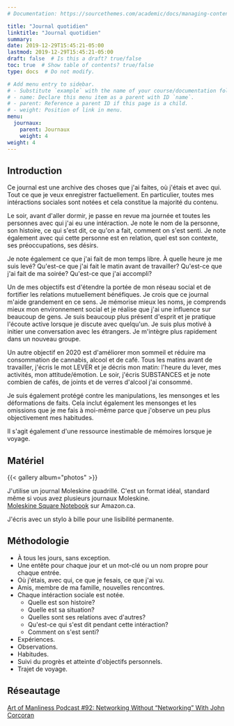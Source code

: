 ```yaml
---
# Documentation: https://sourcethemes.com/academic/docs/managing-content/

title: "Journal quotidien"
linktitle: "Journal quotidien"
summary:
date: 2019-12-29T15:45:21-05:00
lastmod: 2019-12-29T15:45:21-05:00
draft: false  # Is this a draft? true/false
toc: true  # Show table of contents? true/false
type: docs  # Do not modify.

# Add menu entry to sidebar.
# - Substitute `example` with the name of your course/documentation folder.
# - name: Declare this menu item as a parent with ID `name`.
# - parent: Reference a parent ID if this page is a child.
# - weight: Position of link in menu.
menu:
  journaux:
    parent: Journaux
    weight: 4
weight: 4
---
```


## Introduction

Ce journal est une archive des choses que j'ai faites, où j'étais et avec qui.
Tout ce que je veux enregistrer factuellement.
En particulier, toutes mes intéractions sociales sont notées et cela constitue la majorité du contenu.

Le soir, avant d'aller dormir, je passe en revue ma journée et toutes les personnes avec qui j'ai eu une intéraction.
Je note le nom de la personne, son histoire, ce qui s'est dit, ce qu'on a fait, comment on s'est senti.
Je note également avec qui cette personne est en relation, quel est son contexte, ses préoccupations, ses désirs.

Je note également ce que j'ai fait de mon temps libre.
À quelle heure je me suis levé?
Qu'est-ce que j'ai fait le matin avant de travailler?
Qu'est-ce que j'ai fait de ma soirée?
Qu'est-ce que j'ai accompli?

Un de mes objectifs est d'étendre la portée de mon réseau social et de fortifier les relations mutuellement bénéfiques.
Je crois que ce journal m'aide grandement en ce sens.
Je mémorise mieux les noms, je comprends mieux mon environnement social et je réalise que j'ai une influence sur beaucoup de gens.
Je suis beaucoup plus présent d'esprit et je pratique l'écoute active lorsque je discute avec quelqu'un.
Je suis plus motivé à initier une conversation avec les étrangers.
Je m'intègre plus rapidement dans un nouveau groupe.

Un autre objectif en 2020 est d'améliorer mon sommeil et réduire ma consommation de cannabis, alcool et de café.
Tous les matins avant de travailler, j'écris le mot LEVER et je décris mon matin:
l'heure du lever, mes activités, mon attitude/émotion.
Le soir, j'écris SUBSTANCES et je note combien de cafés, de joints et de verres d'alcool j'ai consommé.

Je suis également protégé contre les manipulations, les mensonges et les déformations de faits.
Cela inclut également les mensonges et les omissions que je me fais à moi-même
parce que j'observe un peu plus objectivement mes habitudes.

Il s'agit également d'une ressource inestimable de mémoires lorsque je voyage.


## Matériel

{{< gallery album="photos" >}}

J'utilise un journal Moleskine quadrillé.
C'est un format idéal, standard même si vous avez plusieurs journaux Moleskine.  
[Moleskine Square Notebook](https://www.amazon.ca/dp/8883701135/ref=cm_sw_em_r_mt_dp_U_-wKgEbV17W9XP) sur Amazon.ca.

J'écris avec un stylo à bille pour une lisibilité permanente.


## Méthodologie

* À tous les jours, sans exception.
* Une entête pour chaque jour et un mot-clé ou un nom propre pour chaque entrée.
* Où j'étais, avec qui, ce que je fesais, ce que j'ai vu.
* Amis, membre de ma famille, nouvelles rencontres.
* Chaque intéraction sociale est notée.
    * Quelle est son histoire?
    * Quelle est sa situation?
    * Quelles sont ses relations avec d'autres?
    * Qu'est-ce qui s'est dit pendant cette intéraction?
    * Comment on s'est senti?
* Expériences.
* Observations.
* Habitudes.
* Suivi du progrès et atteinte d'objectifs personnels.
* Trajet de voyage.


## Réseautage

[Art of Manliness Podcast #92: Networking Without “Networking” With John Corcoran](https://www.artofmanliness.com/articles/art-of-manliness-podcast-92-networking-without-networking-with-john-corcoran/)

